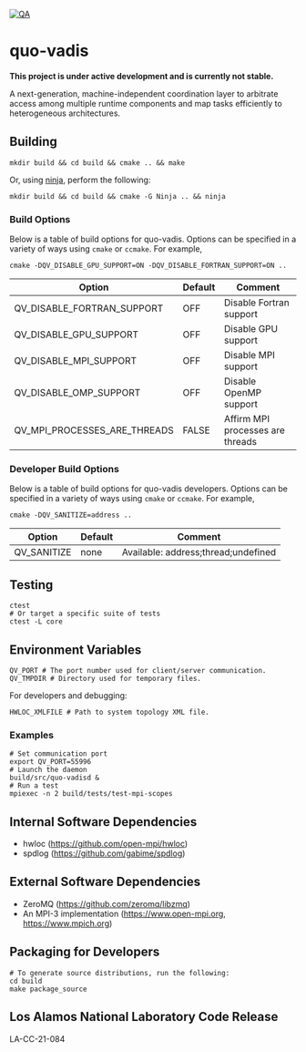 [![QA](https://github.com/hpc/quo-vadis/actions/workflows/qa.yml/badge.svg)
](https://github.com/hpc/quo-vadis/actions/workflows/qa.yml)

# quo-vadis

**This project is under active development and is currently not stable.**

A next-generation, machine-independent coordination layer to arbitrate access
among multiple runtime components and map tasks efficiently to heterogeneous
architectures.

## Building
```shell
mkdir build && cd build && cmake .. && make
```
Or, using [ninja](https://ninja-build.org/), perform the following:
```shell
mkdir build && cd build && cmake -G Ninja .. && ninja
```

### Build Options
Below is a table of build options for quo-vadis. Options can be specified in a
variety of ways using `cmake` or `ccmake`. For example,
```shell
cmake -DQV_DISABLE_GPU_SUPPORT=ON -DQV_DISABLE_FORTRAN_SUPPORT=ON ..
```

| Option                       | Default | Comment                             |
| ---------------------------- | ------- | ----------------------------------- |
| QV_DISABLE_FORTRAN_SUPPORT   | OFF     | Disable Fortran support             |
| QV_DISABLE_GPU_SUPPORT       | OFF     | Disable GPU support                 |
| QV_DISABLE_MPI_SUPPORT       | OFF     | Disable MPI support                 |
| QV_DISABLE_OMP_SUPPORT       | OFF     | Disable OpenMP support              |
| QV_MPI_PROCESSES_ARE_THREADS | FALSE   | Affirm MPI processes are threads    |


### Developer Build Options
Below is a table of build options for quo-vadis developers. Options can be
specified in a variety of ways using `cmake` or `ccmake`. For example,
```shell
cmake -DQV_SANITIZE=address ..
```

| Option              | Default | Comment                                      |
| ------------------- | ------- | -------------------------------------------- |
| QV_SANITIZE         | none    | Available: address;thread;undefined          |


## Testing
```shell
ctest
# Or target a specific suite of tests
ctest -L core
```

## Environment Variables
```shell
QV_PORT # The port number used for client/server communication.
QV_TMPDIR # Directory used for temporary files.
```

For developers and debugging:
```shell
HWLOC_XMLFILE # Path to system topology XML file.
```
### Examples
```shell
# Set communication port
export QV_PORT=55996
# Launch the daemon
build/src/quo-vadisd &
# Run a test
mpiexec -n 2 build/tests/test-mpi-scopes
```

## Internal Software Dependencies
* hwloc (https://github.com/open-mpi/hwloc)
* spdlog (https://github.com/gabime/spdlog)

## External Software Dependencies
* ZeroMQ (https://github.com/zeromq/libzmq)
* An MPI-3 implementation (https://www.open-mpi.org, https://www.mpich.org)

## Packaging for Developers
```shell
# To generate source distributions, run the following:
cd build
make package_source
```

## Los Alamos National Laboratory Code Release
LA-CC-21-084
